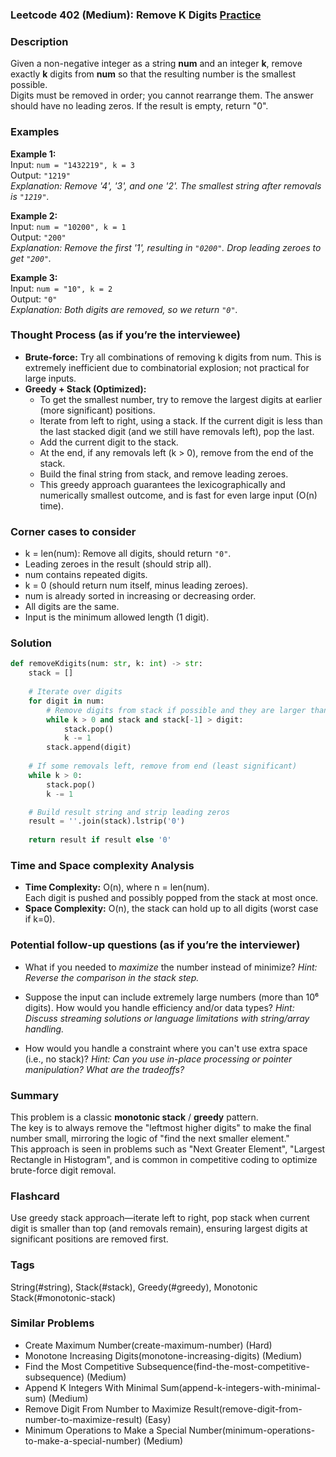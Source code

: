 ### Leetcode 402 (Medium): Remove K Digits [Practice](https://leetcode.com/problems/remove-k-digits)

### Description  
Given a non-negative integer as a string **num** and an integer **k**, remove exactly **k** digits from **num** so that the resulting number is the smallest possible.  
Digits must be removed in order; you cannot rearrange them. The answer should have no leading zeros. If the result is empty, return "0".

### Examples  

**Example 1:**  
Input: `num = "1432219", k = 3`  
Output: `"1219"`  
*Explanation: Remove '4', '3', and one '2'. The smallest string after removals is `"1219"`.*

**Example 2:**  
Input: `num = "10200", k = 1`  
Output: `"200"`  
*Explanation: Remove the first '1', resulting in `"0200"`. Drop leading zeroes to get `"200"`.*

**Example 3:**  
Input: `num = "10", k = 2`  
Output: `"0"`  
*Explanation: Both digits are removed, so we return `"0"`.*

### Thought Process (as if you’re the interviewee)  
- **Brute-force:** Try all combinations of removing k digits from num. This is extremely inefficient due to combinatorial explosion; not practical for large inputs.
- **Greedy + Stack (Optimized):**
  - To get the smallest number, try to remove the largest digits at earlier (more significant) positions.
  - Iterate from left to right, using a stack. If the current digit is less than the last stacked digit (and we still have removals left), pop the last.
  - Add the current digit to the stack.  
  - At the end, if any removals left (k > 0), remove from the end of the stack.
  - Build the final string from stack, and remove leading zeroes.
  - This greedy approach guarantees the lexicographically and numerically smallest outcome, and is fast for even large input (O(n) time).

### Corner cases to consider  
- k = len(num): Remove all digits, should return `"0"`.
- Leading zeroes in the result (should strip all).
- num contains repeated digits.
- k = 0 (should return num itself, minus leading zeroes).
- num is already sorted in increasing or decreasing order.
- All digits are the same.
- Input is the minimum allowed length (1 digit).

### Solution

```python
def removeKdigits(num: str, k: int) -> str:
    stack = []
    
    # Iterate over digits
    for digit in num:
        # Remove digits from stack if possible and they are larger than current digit
        while k > 0 and stack and stack[-1] > digit:
            stack.pop()
            k -= 1
        stack.append(digit)
    
    # If some removals left, remove from end (least significant)
    while k > 0:
        stack.pop()
        k -= 1

    # Build result string and strip leading zeros
    result = ''.join(stack).lstrip('0')
    
    return result if result else '0'
```

### Time and Space complexity Analysis  

- **Time Complexity:** O(n), where n = len(num).  
  Each digit is pushed and possibly popped from the stack at most once.
- **Space Complexity:** O(n), the stack can hold up to all digits (worst case if k=0).

### Potential follow-up questions (as if you’re the interviewer)  

- What if you needed to *maximize* the number instead of minimize?
  *Hint: Reverse the comparison in the stack step.*

- Suppose the input can include extremely large numbers (more than 10⁶ digits). How would you handle efficiency and/or data types?
  *Hint: Discuss streaming solutions or language limitations with string/array handling.*

- How would you handle a constraint where you can't use extra space (i.e., no stack)?
  *Hint: Can you use in-place processing or pointer manipulation? What are the tradeoffs?*

### Summary
This problem is a classic **monotonic stack** / **greedy** pattern.  
The key is to always remove the "leftmost higher digits" to make the final number small, mirroring the logic of "find the next smaller element."  
This approach is seen in problems such as "Next Greater Element", "Largest Rectangle in Histogram", and is common in competitive coding to optimize brute-force digit removal.


### Flashcard
Use greedy stack approach—iterate left to right, pop stack when current digit is smaller than top (and removals remain), ensuring largest digits at significant positions are removed first.

### Tags
String(#string), Stack(#stack), Greedy(#greedy), Monotonic Stack(#monotonic-stack)

### Similar Problems
- Create Maximum Number(create-maximum-number) (Hard)
- Monotone Increasing Digits(monotone-increasing-digits) (Medium)
- Find the Most Competitive Subsequence(find-the-most-competitive-subsequence) (Medium)
- Append K Integers With Minimal Sum(append-k-integers-with-minimal-sum) (Medium)
- Remove Digit From Number to Maximize Result(remove-digit-from-number-to-maximize-result) (Easy)
- Minimum Operations to Make a Special Number(minimum-operations-to-make-a-special-number) (Medium)